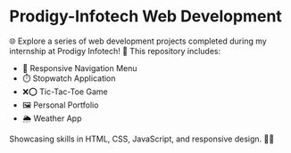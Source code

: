 # Prodigy-Infotech Web Development
🌐 Explore a series of web development projects completed during my internship at Prodigy Infotech! 🚀 This repository includes:
- 🧭 Responsive Navigation Menu
- ⏱️ Stopwatch Application
- ❌⭕ Tic-Tac-Toe Game
- 🖼️ Personal Portfolio
- 🌦️ Weather App

Showcasing skills in HTML, CSS, JavaScript, and responsive design. 🎨✨

